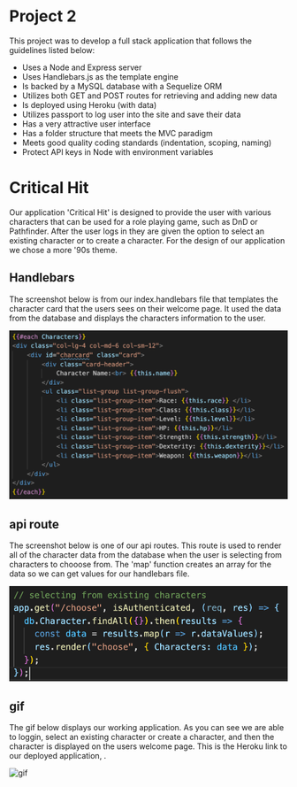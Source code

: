 # Project 2
  This project was to develop a full stack application that follows the guidelines listed below:
* Uses a Node and Express server
* Uses Handlebars.js as the template engine
* Is backed by a MySQL database with a Sequelize ORM
* Utilizes both GET and POST routes for retrieving and adding new data
* Is deployed using Heroku (with data)
* Utilizes passport to log user into the site and save their data
* Has a very attractive user interface
* Has a folder structure that meets the MVC paradigm
* Meets good quality coding standards (indentation, scoping, naming)
* Protect API keys in Node with environment variables

# Critical Hit
  Our application 'Critical Hit' is designed to provide the user with various characters that can be used for a role playing game, such as DnD or Pathfinder. After the user logs in they are given the option to select an existing character or to create a character. For the design of our application we chose a more '90s theme. 
  
## Handlebars

  The screenshot below is from our index.handlebars file that templates the character card that the users sees on their welcome page. It used the data from the database and displays the characters information to the user. 

![handlebars](https://github.com/JerryForsberg/project-2/blob/readme/public/stylesheets/assets/imgs/readmeimgs/handlebars.png)
  
## api route
  
  The screenshot below is one of our api routes. This route is used to render all of the character data from the database when the user is selecting from characters to chooose from. The 'map' function creates an array for the data so we can get values for our handlebars file.  
  
![api route](https://github.com/JerryForsberg/project-2/blob/readme/public/stylesheets/assets/imgs/readmeimgs/apiRoute.png)



## gif 

  The gif below displays our working application. As you can see we are able to loggin, select an existing character or create a character, and then the character is displayed on the users welcome page. This is the Heroku link to our deployed application, .
  
  ![gif]()
